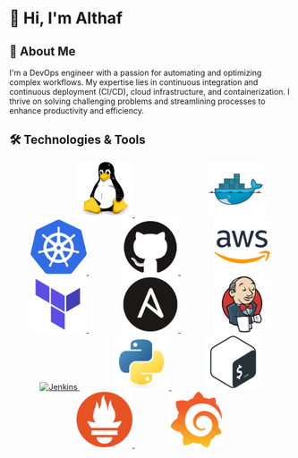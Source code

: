 # 👋 Hi, I'm Althaf
## 🚀 About Me
I'm a DevOps engineer with a passion for automating and optimizing complex workflows. My expertise lies in continuous integration and continuous deployment (CI/CD), cloud infrastructure, and containerization. I thrive on solving challenging problems and streamlining processes to enhance productivity and efficiency.

## 🛠️ Technologies & Tools

<p align="center">
  <a href="https://www.linux.org" target="_blank" style="margin: 0 100px;">
    <img src="https://raw.githubusercontent.com/devicons/devicon/master/icons/linux/linux-original.svg" alt="Linux" width="100" height="100"/>
  </a>
  <a href="https://www.docker.com" target="_blank" style="margin: 0 30px;">
    <img src="https://raw.githubusercontent.com/devicons/devicon/master/icons/docker/docker-original.svg" alt="Docker" width="100" height="100"/>
  </a>
  <a href="https://kubernetes.io" target="_blank" style="margin: 0 30px;">
    <img src="https://raw.githubusercontent.com/devicons/devicon/master/icons/kubernetes/kubernetes-plain.svg" alt="Kubernetes" width="100" height="100"/>
  </a>
  <a href="https://github.com/features/actions" target="_blank" style="margin: 0 30px;">
    <img src="https://raw.githubusercontent.com/devicons/devicon/master/icons/github/github-original.svg" alt="GitHub Actions" width="100" height="100"/>
  </a>
  <a href="https://aws.amazon.com" target="_blank" style="margin: 0 30px;">
    <img src="https://raw.githubusercontent.com/devicons/devicon/master/icons/amazonwebservices/amazonwebservices-original-wordmark.svg" alt="AWS" width="100" height="100"/>
  </a>
  <a href="https://www.terraform.io" target="_blank" style="margin: 0 30px;">
    <img src="https://raw.githubusercontent.com/devicons/devicon/master/icons/terraform/terraform-original.svg" alt="Terraform" width="100" height="100"/>
  </a>
  <a href="https://www.ansible.com" target="_blank" style="margin: 0 30px;">
    <img src="https://raw.githubusercontent.com/devicons/devicon/master/icons/ansible/ansible-original.svg" alt="Ansible" width="100" height="100"/>
  </a>
  <a href="https://www.jenkins.io" target="_blank" style="margin: 0 30px;">
    <img src="https://raw.githubusercontent.com/devicons/devicon/master/icons/jenkins/jenkins-original.svg" alt="Jenkins" width="100" height="100"/>
  </a>
    <a href="https://www.travis-ci.com/" target="_blank" style="margin: 0 30px;">
    <img src="https://www.vectorlogo.zone/logos/travis-ci/travis-ci-icon.svg" alt="Jenkins" width="100" height="100"/>
  </a>
  <a href="https://www.python.org" target="_blank" style="margin: 0 30px;">
    <img src="https://raw.githubusercontent.com/devicons/devicon/master/icons/python/python-original.svg" alt="Python" width="100" height="100"/>
  </a>
  <a href="https://www.gnu.org/software/bash/" target="_blank" style="margin: 0 30px;">
    <img src="https://raw.githubusercontent.com/devicons/devicon/master/icons/bash/bash-original.svg" alt="Bash" width="100" height="100"/>
  </a>
    <a href="https://prometheus.io" target="_blank" style="margin: 0 30px;">
    <img src="https://raw.githubusercontent.com/devicons/devicon/master/icons/prometheus/prometheus-original.svg" alt="Prometheus" width="100" height="100"/>
  </a>
  <a href="https://grafana.com" target="_blank" style="margin: 0 30px;">
    <img src="https://raw.githubusercontent.com/devicons/devicon/master/icons/grafana/grafana-original.svg" alt="Grafana" width="100" height="100"/>
  </a>
</p>

